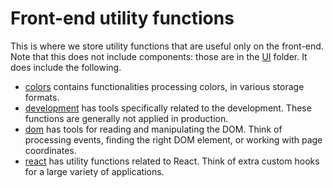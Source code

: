 # Front-end utility functions

This is where we store utility functions that are useful only on the front-end. Note that this does not include components: those are in the [UI](../ui/) folder. It does include the following.

- [colors](./colors.js) contains functionalities processing colors, in various storage formats.
- [development](./development.js) has tools specifically related to the development. These functions are generally not applied in production.
- [dom](./dom.js) has tools for reading and manipulating the DOM. Think of processing events, finding the right DOM element, or working with page coordinates.
- [react](./react.js) has utility functions related to React. Think of extra custom hooks for a large variety of applications.